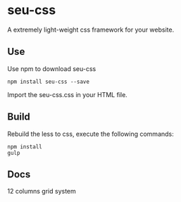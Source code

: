 # seu-css
A extremely light-weight css framework for your website.

## Use

Use npm to download seu-css

    npm install seu-css --save
    
Import the seu-css.css in your HTML file.

## Build

Rebuild the less to css, execute the following commands:

    npm install
    gulp
    
## Docs

12 columns grid system